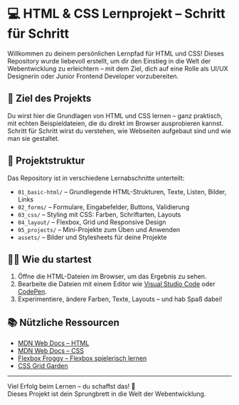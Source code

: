# 💻 HTML & CSS Lernprojekt – Schritt für Schritt

Willkommen zu deinem persönlichen Lernpfad für HTML und CSS! Dieses Repository wurde liebevoll erstellt, um dir den Einstieg in die Welt der Webentwicklung zu erleichtern – mit dem Ziel, dich auf eine Rolle als UI/UX Designerin oder Junior Frontend Developer vorzubereiten.

## 🚀 Ziel des Projekts

Du wirst hier die Grundlagen von HTML und CSS lernen – ganz praktisch, mit echten Beispieldateien, die du direkt im Browser ausprobieren kannst. Schritt für Schritt wirst du verstehen, wie Webseiten aufgebaut sind und wie man sie gestaltet.

## 📁 Projektstruktur

Das Repository ist in verschiedene Lernabschnitte unterteilt:

- `01_basic-html/` – Grundlegende HTML-Strukturen, Texte, Listen, Bilder, Links
- `02_forms/` – Formulare, Eingabefelder, Buttons, Validierung
- `03_css/` – Styling mit CSS: Farben, Schriftarten, Layouts
- `04_layout/` – Flexbox, Grid und Responsive Design
- `05_projects/` – Mini-Projekte zum Üben und Anwenden
- `assets/` – Bilder und Stylesheets für deine Projekte

## 🧑‍💻 Wie du startest

1. Öffne die HTML-Dateien im Browser, um das Ergebnis zu sehen.
2. Bearbeite die Dateien mit einem Editor wie [Visual Studio Code](https://code.visualstudio.com/) oder [CodePen](https://codepen.io/).
3. Experimentiere, ändere Farben, Texte, Layouts – und hab Spaß dabei!

## 📚 Nützliche Ressourcen

- [MDN Web Docs – HTML](https://developer.mozilla.org/de/docs/Web/HTML)
- [MDN Web Docs – CSS](https://developer.mozilla.org/de/docs/Web/CSS)
- [Flexbox Froggy – Flexbox spielerisch lernen](https://flexboxfroggy.com/)
- [CSS Grid Garden](https://cssgridgarden.com/)

---

Viel Erfolg beim Lernen – du schaffst das! 💪  
Dieses Projekt ist dein Sprungbrett in die Welt der Webentwicklung.
